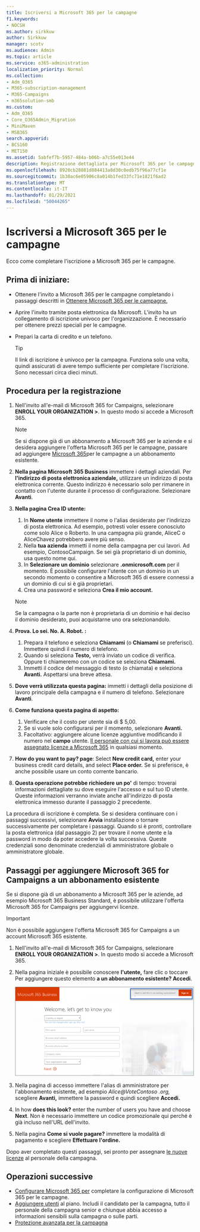 ```yaml
---
title: Iscriversi a Microsoft 365 per le campagne
f1.keywords:
- NOCSH
ms.author: sirkkuw
author: Sirkkuw
manager: scotv
ms.audience: Admin
ms.topic: article
ms.service: o365-administration
localization_priority: Normal
ms.collection:
- Adm_O365
- M365-subscription-management
- M365-Campaigns
- m365solution-smb
ms.custom:
- Adm_O365
- Core_O365Admin_Migration
- MiniMaven
- MSB365
search.appverid:
- BCS160
- MET150
ms.assetid: 5abfef7b-5957-484a-b06b-a7c55e013e44
description: Registrazione dettagliata per Microsoft 365 per le campagne. Proteggere la campagna dalle minacce alla sicurezza informatica alla posta elettronica, ai dati e alle comunicazioni.
ms.openlocfilehash: 8920cb28881d884413a8d30c0edb75f96a77cf1e
ms.sourcegitcommit: 1b30ac6e05906c8a014b1fed33fc71e1821f6ad2
ms.translationtype: MT
ms.contentlocale: it-IT
ms.lasthandoff: 01/29/2021
ms.locfileid: "50044265"
---
```

# <a name="sign-up-for-microsoft-365-for-campaigns"></a>Iscriversi a Microsoft 365 per le campagne 

Ecco come completare l'iscrizione a Microsoft 365 per le campagne.

## <a name="before-you-start"></a>Prima di iniziare:

- Ottenere l'invito a Microsoft 365 per le campagne completando i passaggi descritti in [Ottenere Microsoft 365 per le campagne.](get-microsoft-365-campaigns.md#get-microsoft-365-for-campaigns)
- Aprire l'invito tramite posta elettronica da Microsoft. L'invito ha un collegamento di iscrizione univoco per l'organizzazione. È necessario per ottenere prezzi speciali per le campagne.
- Prepari la carta di credito e un telefono.

    > [!TIP]
    > Il link di iscrizione è univoco per la campagna. Funziona solo una volta, quindi assicurati di avere tempo sufficiente per completare l'iscrizione. Sono necessari circa dieci minuti.

## <a name="steps-to-sign-up"></a>Procedura per la registrazione

1. Nell'invito all'e-mail di Microsoft 365 for Campaigns, selezionare **ENROLL YOUR ORGANIZATION >**. In questo modo si accede a Microsoft 365.
    > [!NOTE]
    > Se si dispone già di un abbonamento a Microsoft 365 per le aziende e si desidera aggiungere l'offerta Microsoft 365 per le campagne, passare ad aggiungere [Microsoft 365](#steps-to-add-microsoft-365-for-campaigns-to-an-existing-subscription)per le campagne a un abbonamento esistente.
1. **Nella pagina Microsoft 365 Business** immettere i dettagli aziendali. Per **l'indirizzo di posta elettronica aziendale,** utilizzare un indirizzo di posta elettronica corrente. Questo indirizzo è necessario solo per rimanere in contatto con l'utente durante il processo di configurazione. Selezionare **Avanti**.
1. **Nella pagina Crea ID utente:**
    1. In **Nome utente** immettere il nome o l'alias desiderato per l'indirizzo di posta elettronica. Ad esempio, potresti voler essere conosciuto come solo Alice o Roberto. In una campagna più grande, AliceC o AliceChavez potrebbero avere più senso.
    2. Nella **tua azienda** immetti il nome della campagna per cui lavori. Ad esempio, ContosoCampaign. Se sei già proprietario di un dominio, usa questo nome qui. 
    3. In **Selezionare un dominio** selezionare **.onmicrosoft.com** per il momento. È possibile configurare l'utente con un dominio in un secondo momento o consentire a Microsoft 365 di essere connessi a un dominio di cui si è già proprietari.
    4. Crea una password e seleziona **Crea il mio account.**
    > [!NOTE]
    > Se la campagna o la parte non è proprietaria di un dominio e hai deciso il dominio desiderato, puoi acquistarne uno ora selezionandolo.

4. **Prova. Lo sei. No. A. Robot. :**
    1. Prepara il telefono e seleziona **Chiamami** (o **Chiamami** se preferisci). Immettere quindi il numero di telefono. 
    2. Quando si seleziona **Testo,** verrà inviato un codice di verifica. Oppure ti chiameremo con un codice se seleziona **Chiamami.**
    3. Immetti il codice del messaggio di testo (o chiamata) e seleziona **Avanti.** Aspettarsi una breve attesa. 
5. **Dove verrà utilizzata questa pagina:** immetti i dettagli della posizione di lavoro principale della campagna e il numero di telefono. Selezionare **Avanti**.
6. **Come funziona questa pagina di aspetto:**
    1. Verificare che il costo per utente sia di $ 5,00. 
    2. Se si vuole solo configurarsi per il momento, selezionare **Avanti.** 
    3. Facoltativo: aggiungere alcune licenze aggiuntive modificando il numero nel **campo** utente. [Il personale con cui si lavora può essere assegnato licenze a Microsoft 365](../business/add-users-m365b.md?toc=/microsoft-365/campaigns/toc.json) in qualsiasi momento.
7. **How do you want to pay? page**: Select **New credit card,** enter your business credit card details, and select **Place order.** Se si preferisce, è anche possibile usare un conto corrente bancario.
8. **Questa operazione potrebbe richiedere un po'** di tempo: troverai informazioni dettagliate su dove eseguire l'accesso e sul tuo ID utente. Queste informazioni verranno inviate anche all'indirizzo di posta elettronica immesso durante il passaggio 2 precedente.

La procedura di iscrizione è completa. Se si desidera continuare con i passaggi successivi, selezionare **Avvia** installazione o tornare successivamente per completare i passaggi. Quando si è pronti, controllare la posta elettronica (dal passaggio 2) per trovare il nome utente e la password in modo da poter accedere la volta successiva. Queste credenziali sono denominate credenziali di amministratore globale o amministratore globale.

## <a name="steps-to-add-microsoft-365-for-campaigns-to-an-existing-subscription"></a>Passaggi per aggiungere Microsoft 365 for Campaigns a un abbonamento esistente

Se si dispone già di un abbonamento a Microsoft 365 per le aziende, ad esempio Microsoft 365 Business Standard, è possibile utilizzare l'offerta Microsoft 365 for Campaigns per aggiungervi licenze.
> [!IMPORTANT]
> Non è possibile aggiungere l'offerta Microsoft 365 for Campaigns a un account Microsoft 365 esistente.

1. Nell'invito all'e-mail di Microsoft 365 for Campaigns, selezionare **ENROLL YOUR ORGANIZATION >**. In questo modo si accede a Microsoft 365.
2. Nella pagina iniziale è possibile conoscere **l'utente,** fare clic o toccare Per aggiungere questo elemento **a un abbonamento esistente? Accedi**.
    
    ![Choose Sign in on the upper right corner.](../media/addtoexisting.png)
3. Nella pagina di accesso immettere l'alias di amministratore per l'abbonamento esistente, ad esempio *Alice@VoteContoso <span></span> .org,* scegliere **Avanti,** immettere la password e quindi scegliere **Accedi.**
4. In how **does this look?** enter the number of users you have and choose **Next**. Non è necessario immettere un codice promozionale qui perché è già incluso nell'URL dell'invito.
5. Nella pagina **Come si vuole pagare?** immettere la modalità di pagamento e scegliere **Effettuare l'ordine.**

Dopo aver completato questi passaggi, sei pronto per assegnare [le nuove licenze](../admin/manage/assign-licenses-to-users.md) al personale della campagna.

## <a name="whats-next"></a>Operazioni successive

- [Configurare Microsoft 365 per](../business/set-up.md?toc=/microsoft-365/campaigns/toc.json) completare la configurazione di Microsoft 365 per le campagne.
- [Aggiungere utenti](../business/add-users-m365b.md?toc=/microsoft-365/campaigns/toc.json) al piano. Includi il candidato per la campagna, tutto il personale della campagna senior e chiunque abbia accesso a informazioni sensibili sulla campagna o sulle parti.
- [Protezione avanzata per la campagna](m365-campaigns-security-overview.md)